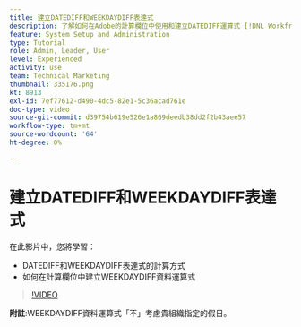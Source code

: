 ```yaml
---
title: 建立DATEDIFF和WEEKDAYDIFF表達式
description: 了解如何在Adobe的計算欄位中使用和建立DATEDIFF運算式 [!DNL Workfront].
feature: System Setup and Administration
type: Tutorial
role: Admin, Leader, User
level: Experienced
activity: use
team: Technical Marketing
thumbnail: 335176.png
kt: 8913
exl-id: 7ef77612-d490-4dc5-82e1-5c36acad761e
doc-type: video
source-git-commit: d39754b619e526e1a869deedb38dd2f2b43aee57
workflow-type: tm+mt
source-wordcount: '64'
ht-degree: 0%

---
```


# 建立DATEDIFF和WEEKDAYDIFF表達式

在此影片中，您將學習：

* DATEDIFF和WEEKDAYDIFF表達式的計算方式
* 如何在計算欄位中建立WEEKDAYDIFF資料運算式

>[!VIDEO](https://video.tv.adobe.com/v/335176/?quality=12)

**附註**:WEEKDAYDIFF資料運算式「不」考慮貴組織指定的假日。
